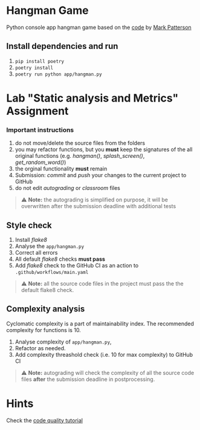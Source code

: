 # Hangman Game

Python console app hangman game based on the [code](https://github.com/markpatterson27/hangman-game) by [Mark Patterson](https://github.com/markpatterson27)

## Install dependencies and run

1. `pip install poetry`
2. `poetry install`
3. `poetry run python app/hangman.py`

# Lab "Static analysis and Metrics" Assignment

### Important instructions
1. do not move/delete the source files from the folders
1. you may refactor functions, but you **must** keep the signatures of the all original functions (e.g. _hangman()_, _splash_screen()_, _get_random_word()_)
1. the orginal functionality **must** remain
1. Submission: _commit_ and _push_ your changes to the current project to GitHub
1. do not edit _autograding_ or _classroom_ files
> :warning: **Note:** the autograding is simplified on purpose, it will be overwritten after the submission deadline with additional tests


## Style check

1. Install _flake8_
1. Analyse the `app/hangman.py`
1. Correct all errors
1. All default _flake8_ checks **must pass**
1. Add _flake8_ check to the GitHub CI as an action to `.github/workflows/main.yaml`

> :warning: **Note:** all the source code files in the project must pass the the default flake8 check.

## Complexity analysis
Cyclomatic complexity is a part of maintainability index. The recommended complexity for functions is 10.

1. Analyse complexity of `app/hangman.py`, 
1. Refactor as needed.
1. Add complexity threashold check (i.e. 10 for max complexity) to GitHub CI

> :warning: **Note:** autograding will check the complexity of all the source code files **after** the submission deadline in postprocessing.

# Hints
Check the [code quality tutorial](https://testdriven.io/blog/python-code-quality/)
